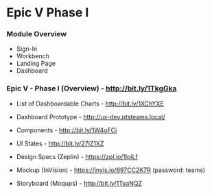 # Epic V Phase I

### Module Overview

- Sign-In
- Workbench
- Landing Page
- Dashboard

### Epic V - Phase I (Overview) - http://bit.ly/1TkgGka

- List of Dashboardable Charts - http://bit.ly/1XChYXE

- Dashboard Prototype - http://ux-dev.ptsteams.local/

- Components  - http://bit.ly/1W4oFCi

- UI States - http://bit.ly/27IZ1XZ

- Design Specs (Zeplin) - https://zpl.io/1lpiLf

- Mockup (InVision) - https://invis.io/697CC2K7R (password: teams)

- Storyboard (Moqups)  - http://bit.ly/1TsqNQZ


